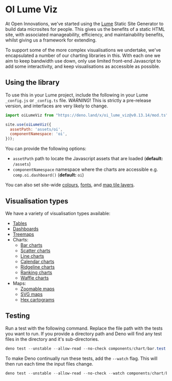 # OI Lume Viz

At Open Innovations, we've started using the [Lume](https://lume.land) Static Site Generator to build
data microsites for people. This gives us the benefits of a static HTML site, with associated manageability,
efficiency, and maintainability benefits, whilst giving us a framework for extending.

To support some of the more complex visualisations we undertake, we've encapsulated a number of our charting libraries in this. With each one we aim to keep bandwidth use down, only use limited front-end Javascript to add some interactivity, and keep visualisations as accessible as possible.

## Using the library

To use this in your Lume project, include the following in your Lume `_config.js` or `_config.ts` file.
*WARNING*! This is strictly a pre-release version, and interfaces are very likely to change.

```js
import oiLumeViz from "https://deno.land/x/oi_lume_viz@v0.13.14/mod.ts";

site.use(oiLumeViz({
  assetPath: 'assets/oi',
  componentNamespace: 'oi',
}));
```

You can provide the following options:

* `assetPath` path to locate the Javascript assets that are loaded (**default:** `/assets`)
* `componentNamespace` namespace where the charts are accessible e.g. `comp.oi.dashboard()` (**default:** `oi`)

You can also set site-wide [colours](/documentation/colours/), [fonts](/documentation/fonts/), and [map tile layers](/documentation/maps/).

## Visualisation types

We have a variety of visualisation types available:

* [Tables](/samples/table)
* [Dashboards](/samples/dashboard)
* [Treemaps](/samples/hierarchy/treemap)
* Charts:
  * [Bar charts](/samples/chart/bar)
  * [Scatter charts](/samples/chart/scatter)
  * [Line charts](/samples/chart/line)
  * [Calendar charts](/samples/chart/calendar)
  * [Ridgeline charts](/samples/chart/ridgeline)
  * [Ranking charts](/samples/chart/ranking)
  * [Waffle charts](/samples/chart/waffle)
* Maps:
  * [Zoomable maps](/samples/map/leaflet)
  * [SVG maps](/samples/map/svg)
  * [Hex cartograms](/samples/map/hex-cartogram)

## Testing

Run a test with the following command. Replace the file path with the tests you want to run.
If you provide a directory path and Deno will find any test files in the directory and it's sub-directories.

```powershell
deno test --unstable --allow-read --no-check components/chart/bar.test.ts
```

To make Deno continually run these tests, add the `--watch` flag. This will then run each time the input files change.

```powershell
deno test --unstable --allow-read --no-check --watch components/chart/bar.test.ts
```

